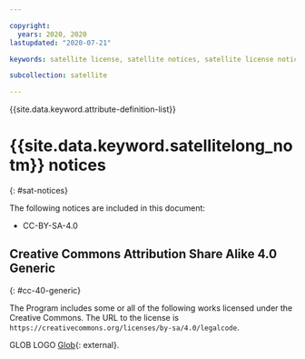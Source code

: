```yaml
---

copyright:
  years: 2020, 2020
lastupdated: "2020-07-21"

keywords: satellite license, satellite notices, satellite license notices

subcollection: satellite

---
```


{{site.data.keyword.attribute-definition-list}}


# {{site.data.keyword.satellitelong_notm}} notices
{: #sat-notices}

The following notices are included in this document: 
- CC-BY-SA-4.0

## Creative Commons Attribution Share Alike 4.0 Generic
{: #cc-40-generic}

The Program includes some or all of the following works licensed under the Creative Commons. The URL to the license is `https://creativecommons.org/licenses/by-sa/4.0/legalcode`. 

GLOB LOGO [Glob](http://registry.npmjs.org/glob/-/glob-7.1.4.tgz){: external}.






